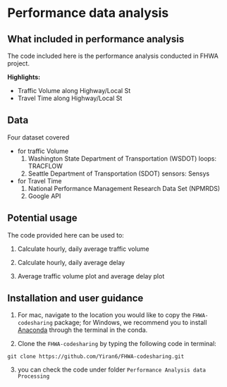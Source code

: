 # Performance data analysis

## What included in performance analysis
The code included here is the performance analysis conducted in FHWA project.

**Highlights:**
- Traffic Volume along Highway/Local St
- Travel Time along Highway/Local St


## Data
Four dataset covered
- for traffic Volume
  1. Washington State Department of Transportation (WSDOT) loops: TRACFLOW
  2. Seattle Department of Transportation (SDOT) sensors: Sensys
- for Travel Time
  1. National Performance Management Research Data Set (NPMRDS)
  2. Google API

## Potential usage
The code provided here can be used to:

1. Calculate hourly, daily average traffic volume

2. Calculate hourly, daily average delay

3. Average traffic volume plot and average delay plot

## Installation and user guidance
1. For mac, navigate to the location you would like to copy the `FHWA-codesharing` package; for Windows, we recommend you to install [Anaconda](https://www.anaconda.com/download/#macos) through the terminal in the conda.

2. Clone the `FHWA-codesharing` by typing the following code in terminal:

~~~
git clone https://github.com/Yiran6/FHWA-codesharing.git
~~~

3. you can check the code under folder `Performance Analysis data Processing`

